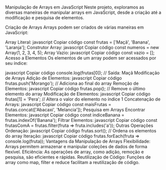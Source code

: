  Manipulação de Arrays em JavaScript
Neste projeto, exploramos as diversas maneiras de manipular arrays em JavaScript, desde a criação até a modificação e pesquisa de elementos.

Criação de Arrays
Arrays podem ser criados de várias maneiras em JavaScript:

Array Literal:
javascript
Copiar código
const frutas = ['Maçã', 'Banana', 'Laranja'];
Construtor Array:
javascript
Copiar código
const numeros = new Array(1, 2, 3, 4, 5);
Array Vazio:
javascript
Copiar código
const vazio = [];
Acesso a Elementos
Os elementos de um array podem ser acessados por seu índice:

javascript
Copiar código
console.log(frutas[0]); // Saída: Maçã
Modificação de Arrays
Adição de Elementos:
javascript
Copiar código
frutas.push('Morango'); // Adiciona ao final do array
Remoção de Elementos:
javascript
Copiar código
frutas.pop(); // Remove o último elemento do array
Modificação de Elementos:
javascript
Copiar código
frutas[1] = 'Pera'; // Altera o valor do elemento no índice 1
Concatenação de Arrays:
javascript
Copiar código
const maisFrutas = frutas.concat(['Abacaxi', 'Melancia']);
Pesquisa em Arrays
Encontrar Elementos:
javascript
Copiar código
const indiceBanana = frutas.indexOf('Banana');
Filtrar Elementos:
javascript
Copiar código
const frutasComA = frutas.filter(fruta => fruta.includes('a'));
Outras Operações
Ordenação:
javascript
Copiar código
frutas.sort(); // Ordena os elementos do array
Iteração:
javascript
Copiar código
frutas.forEach(fruta => console.log(fruta));
Vantagens da Manipulação de Arrays
Flexibilidade: Arrays permitem armazenar e manipular coleções de dados de forma flexível.
Eficiência: As operações de array, como adição, remoção e pesquisa, são eficientes e rápidas.
Reutilização de Código: Funções de array como map, filter e reduce facilitam a reutilização de código.